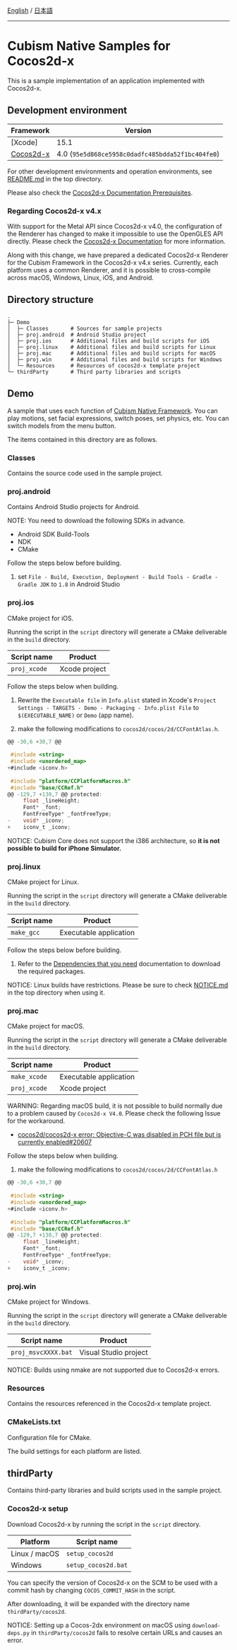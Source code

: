 [English](README.md) / [日本語](README.ja.md)

---

# Cubism Native Samples for Cocos2d-x

This is a sample implementation of an application implemented with Cocos2d-x.


## Development environment

| Framework | Version |
| --- | --- |
| [Xcode] | 15.1 |
| [Cocos2d-x] | 4.0 (`95e5d868ce5958c0dadfc485bdda52f1bc404fe0`) |

For other development environments and operation environments, see [README.md](../../README.md) in the top directory.

Please also check the [Cocos2d-x Documentation Prerequisites].

[Cocos2d-x Documentation Prerequisites]: https://docs.cocos2d-x.org/cocos2d-x/v3/en/installation/prerequisites.html

### Regarding Cocos2d-x v4.x

With support for the Metal API since Cocos2d-x v4.0, the configuration of the Renderer has changed to make it impossible to use the OpenGLES API directly.
Please check the [Cocos2d-x Documentation](https://docs.cocos2d-x.org/cocos2d-x/v4/en/upgradeGuide/) for more information.

Along with this change, we have prepared a dedicated Cocos2d-x Renderer for the Cubism Framework in the Cocos2d-x v4.x series. Currently, each platform uses a common Renderer, and it is possible to cross-compile across macOS, Windows, Linux, iOS, and Android.


## Directory structure

```
.
├─ Demo
│  ├─ Classes       # Sources for sample projects
│  ├─ proj.android  # Android Studio project
│  ├─ proj.ios      # Additional files and build scripts for iOS
│  ├─ proj.linux    # Additional files and build scripts for Linux
│  ├─ proj.mac      # Additional files and build scripts for macOS
│  ├─ proj.win      # Additional files and build scripts for Windows
│  └─ Resources     # Resources of cocos2d-x template project
└─ thirdParty       # Third party libraries and scripts
```


## Demo

A sample that uses each function of [Cubism Native Framework]. You can play motions, set facial expressions, switch poses, set physics, etc. You can switch models from the menu button.

[Cubism Native Framework]: https://github.com/Live2D/CubismNativeFramework

The items contained in this directory are as follows.

### Classes

Contains the source code used in the sample project.

### proj.android

Contains Android Studio projects for Android.

NOTE: You need to download the following SDKs in advance.

* Android SDK Build-Tools
* NDK
* CMake

Follow the steps below before building.

1. set `File - Build, Execution, Deployment - Build Tools - Gradle - Gradle JDK` to `1.8` in Android Studio

### proj.ios

CMake project for iOS.

Running the script in the `script` directory will generate a CMake deliverable in the `build` directory.

| Script name | Product |
| --- | --- |
| `proj_xcode` | Xcode project |

Follow the steps below when building.

1. Rewrite the `Executable file` in `Info.plist` stated in Xcode's `Project Settings - TARGETS - Demo - Packaging - Info.plist File` to `$(EXECUTABLE_NAME)` or `Demo` (app name).

1. make the following modifications to `cocos2d/cocos/2d/CCFontAtlas.h`.
```CCFontAtlas.h
@@ -30,6 +30,7 @@
 
 #include <string>
 #include <unordered_map>
+#include <iconv.h>
 
 #include "platform/CCPlatformMacros.h"
 #include "base/CCRef.h"
@@ -129,7 +130,7 @@ protected:
     float _lineHeight;
     Font* _font;
     FontFreeType* _fontFreeType;
-    void* _iconv;
+    iconv_t _iconv;
```

NOTICE: Cubism Core does not support the i386 architecture, so **it is not possible to build for iPhone Simulator.**

### proj.linux

CMake project for Linux.

Running the script in the `script` directory will generate a CMake deliverable in the `build` directory.

| Script name | Product |
| --- | --- |
| `make_gcc` | Executable application |

Follow the steps below before building.

1. Refer to the [Dependencies that you need] documentation to download the required packages.

[Dependencies that you need]: https://docs.cocos2d-x.org/cocos2d-x/v4/en/installation/Linux.html#dependencies-that-you-need

NOTICE: Linux builds have restrictions. Please be sure to check [NOTICE.md](../../NOTICE.md) in the top directory when using it.

### proj.mac

CMake project for macOS.

Running the script in the `script` directory will generate a CMake deliverable in the `build` directory.

| Script name | Product |
| --- | --- |
| `make_xcode` | Executable application |
| `proj_xcode` | Xcode project |

WARNING: Regarding macOS build, it is not possible to build normally due to a problem caused by `Cocos2d-x V4.0`. Please check the following Issue for the workaround.

* [cocos2d/cocos2d-x error: Objective-C was disabled in PCH file but is currently enabled#20607](https://github.com/cocos2d/cocos2d-x/issues/20607#issuecomment-780266298)

Follow the steps below when building.

1. make the following modifications to `cocos2d/cocos/2d/CCFontAtlas.h`
```CCFontAtlas.h
@@ -30,6 +30,7 @@
 
 #include <string>
 #include <unordered_map>
+#include <iconv.h>
 
 #include "platform/CCPlatformMacros.h"
 #include "base/CCRef.h"
@@ -129,7 +130,7 @@ protected:
     float _lineHeight;
     Font* _font;
     FontFreeType* _fontFreeType;
-    void* _iconv;
+    iconv_t _iconv;
```

### proj.win

CMake project for Windows.

Running the script in the `script` directory will generate a CMake deliverable in the `build` directory.

| Script name | Product |
| --- | --- |
| `proj_msvcXXXX.bat` | Visual Studio project |

NOTICE: Builds using nmake are not supported due to Cocos2d-x errors.

### Resources

Contains the resources referenced in the Cocos2d-x template project.

### CMakeLists.txt

Configuration file for CMake.

The build settings for each platform are listed.


## thirdParty

Contains third-party libraries and build scripts used in the sample project.

### Cocos2d-x setup

Download Cocos2d-x by running the script in the `script` directory.

| Platform | Script name |
| --- | --- |
| Linux / macOS | `setup_cocos2d` |
| Windows | `setup_cocos2d.bat` |

You can specify the version of Cocos2d-x on the SCM to be used with a commit hash by changing `COCOS_COMMIT_HASH` in the script.

After downloading, it will be expanded with the directory name `thirdParty/cocos2d`.

[Cocos2d-x]: https://cocos2d-x.org/

NOTICE: Setting up a Cocos-2dx environment on macOS using `download-deps.py` in `thirdParty/cocos2d` fails to resolve certain URLs and causes an error.
